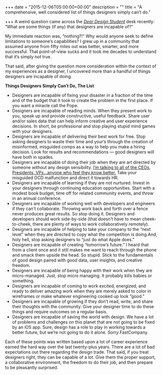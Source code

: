 +++
date = "2015-12-06T05:00:00+00:00"
description = ""
title = "A comprehensive, well considered list of things designers simply can’t do."

+++
A weird question came across the [_Dear Design Student_](http://deardesignstudent.com/) desk recently: “What are some things (if any) that designers are incapable of?”

My immediate reaction was, “nothing?!” Why would anyone seek to define limitations to someone’s capabilities? I grew up in a community that assumed anyone from fifty miles out was better, smarter, and more successful. That point-of-view sucks and it took me decades to understand that it’s simply not true.

That said, after giving the question more consideration within the context of my experiences as a designer, I uncovered more than a handful of things designers are incapable of doing.

**Things Designers Simply Can’t Do, The List**

* Designers are incapable of fixing your disaster in a fraction of the time and of the budget that it took to create the problem in the first place. If you want a miracle call the Pope.
* Designers are incapable of reading minds. When they present work to you, speak up and provide constructive, useful feedback. Share user and/or sales data that can help inform creative and user experience decisions. In short, be professional and stop playing stupid mind games with your designers.
* Designers are incapable of delivering their best work for free. Stop asking designers to waste their time and your’s through the creation of misinformed, misguided comps as a way to help you make a hiring decision. Look for results and recommendations — good designers will have both in spades.
* Designers are incapable of doing their job when they are art directed by someone without any design sensibility. [I’m talking to all of the CEOs, Presidents, VPs…anyone who feel they know better.](http://bukk.it/fffu.gif) Take your misguided OCD malfunction and direct it towards HR.
* Designers are incapable of learning if they are not nurtured. Invest in your designers through continuing education opportunities. Start with a modest book budget, time off for related community events, and throw in an annual conference.
* Designers are incapable of working well with developers and engineers if they can’t collaborate. Throwing work back and forth over a fence never produces great results. So stop doing it. Designers and developers should work side-by-side (that doesn’t have to mean cheek-to-cheek, there are plenty of ways to work collaboratively remotely).
* Designers are incapable of helping to take your company to the “next level” when they are directed to copy what the competition is doing.And, holy hell, stop asking designers to “just do what Apple does.”
* Designers are incapable of creating “tomorrow’s future.” I heard that from a client once and it still makes me want to reach through the phone and smack them upside the head. So stupid. Stick to the fundamentals of good design paired with good data, user insights, and creative freedom.
* Designers are incapable of being happy with their work when they are micro-managed. Just, stop micro managing. It probably kills babies or something.
* Designers are incapable of coming to work excited, energized, and ready to deliver amazing work when they are merely asked to color in wireframes or make whatever engineering cooked up look “good.”
* Designers are incapable of growing if they don’t read, write, and share their thoughts with the community. Give your designer time to do these things and require outcomes on a regular basis.
* Designers are incapable of saving the world with design. We have a lot of problems and challenges on this planet that are not going to be fixed by an iOS app. Sure, design has a role to play in working towards a better future, but we’re not going to do it alone. _Sorry_ FastCompany.

Each of these points was written based upon a lot of career experience earned the hard way over the last twenty-plus years. There are a lot of bad expectations out there regarding the design trade. That said, if you treat designers right, they can be capable of a lot. Give them the proper support, a collaborative environment, the freedom to do their job, and then prepare to be pleasantly surprised.